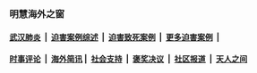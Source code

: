 
### 明慧海外之窗

####  [武汉肺炎](indexes/365.md?t=04262101) &nbsp;|&nbsp;  [迫害案例综述](indexes/328.md?t=04262101) &nbsp;|&nbsp; [迫害致死案例](indexes/277.md?t=04262101)  &nbsp;|&nbsp; [更多迫害案例](indexes/81.md?t=04262101)  &nbsp;|&nbsp; 
####  [时事评论](indexes/19.md?t=04262101) &nbsp;|&nbsp; [海外简讯](indexes/245.md?t=04262101)&nbsp;|&nbsp;  [社会支持](indexes/140.md?t=04262101) &nbsp;|&nbsp; [褒奖决议](indexes/282.md?t=04262101) &nbsp;|&nbsp; [社区报道](indexes/91.md?t=04262101)  &nbsp;|&nbsp; [天人之间](indexes/78.md?t=04262101) 

